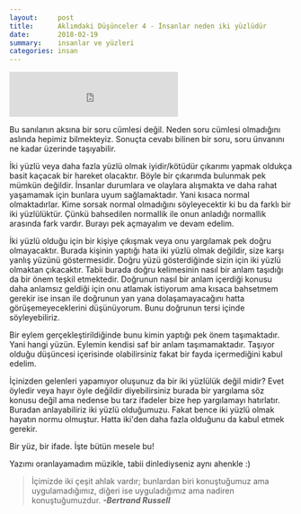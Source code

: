 ```yaml
---
layout:     post
title:      Aklımdaki Düşünceler 4 - İnsanlar neden iki yüzlüdür
date:       2018-02-19
summary:    insanlar ve yüzleri
categories: insan
---
```


<iframe src="https://open.spotify.com/embed/track/5FU96SFEwMyiKnLsPhoNuh" width="300" height="80" frameborder="0" allowtransparency="true"></iframe>

Bu sanılanın aksına bir soru cümlesi değil. Neden soru cümlesi olmadığını aslında hepimiz bilmekteyiz. Sonuçta cevabı bilinen bir soru, soru ünvanını ne kadar üzerinde taşıyabilir.

İki yüzlü veya daha fazla yüzlü olmak iyidir/kötüdür çıkarımı yapmak oldukça basit kaçacak bir hareket olacaktır. Böyle bir çıkarımda bulunmak pek mümkün değildir. İnsanlar durumlara ve olaylara alışmakta ve daha rahat yaşamamak için bunlara uyum sağlamaktadır. Yani kısaca normal olmaktadırlar. Kime sorsak normal olmadığını söyleyecektir ki bu da farklı bir iki yüzlülüktür. Çünkü bahsedilen normallik ile onun anladığı normallik arasında fark vardır. Burayı pek açmayalım ve devam edelim.

İki yüzlü olduğu için bir kişiye çıkışmak veya onu yargılamak pek doğru olmayacaktır. Burada kişinin yaptığı hata iki yüzlü olmak değildir, size karşı yanlış yüzünü göstermesidir. Doğru yüzü gösterdiğinde sizin için iki yüzlü olmaktan çıkacaktır. Tabii burada doğru kelimesinin nasıl bir anlam taşıdığı da bir önem teşkil etmektedir. Doğrunun nasıl bir anlam içerdiği konusu daha anlamsız geldiği için onu atlamak istiyorum ama kısaca bahsetmem gerekir ise insan ile doğrunun yan yana dolaşamayacağını hatta görüşemeyeceklerini düşünüyorum. Bunu doğrunun tersi içinde söyleyebiliriz.

Bir eylem gerçekleştirildiğinde bunu kimin yaptığı pek önem taşımaktadır. Yani hangi yüzün. Eylemin kendisi saf bir anlam taşımamaktadır. Taşıyor olduğu düşüncesi içerisinde olabilirsiniz fakat bir fayda içermediğini kabul edelim.

İçinizden gelenleri yapamıyor oluşunuz da bir iki yüzlülük değil midir? Evet öyledir veya hayır öyle değildir diyebilirsiniz burada bir yargılama söz konusu değil ama nedense bu tarz ifadeler bize hep yargılamayı hatırlatır. Buradan anlayabiliriz iki yüzlü olduğumuzu. Fakat bence iki yüzlü olmak hayatın normu olmuştur. Hatta iki'den daha fazla olduğunu da kabul etmek gerekir.

Bir yüz, bir ifade. İşte bütün mesele bu!

Yazımı oranlayamadım müzikle, tabii dinlediyseniz aynı ahenkle :)

> İçimizde iki çeşit ahlak vardır; bunlardan biri konuştuğumuz ama uygulamadığımız, diğeri ise uyguladığımız ama nadiren konuştuğumuzdur. ***-Bertrand Russell***